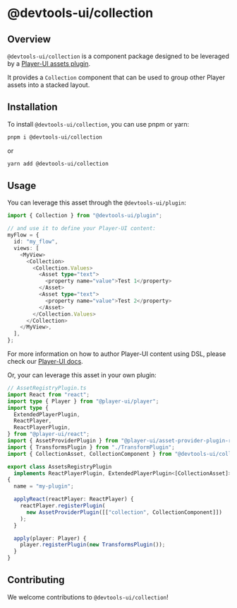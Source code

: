 # @devtools-ui/collection

## Overview

`@devtools-ui/collection` is a component package designed to be leveraged by a [Player-UI assets plugin](https://player-ui.github.io/next/plugins).

It provides a `Collection` component that can be used to group other Player assets into a stacked layout.

## Installation

To install `@devtools-ui/collection`, you can use pnpm or yarn:

```sh
pnpm i @devtools-ui/collection
```

or

```sh
yarn add @devtools-ui/collection
```

## Usage

You can leverage this asset through the `@devtools-ui/plugin`:

```ts
import { Collection } from "@devtools-ui/plugin";

// and use it to define your Player-UI content:
myFlow = {
  id: "my_flow",
  views: [
    <MyView>
      <Collection>
        <Collection.Values>
          <Asset type="text">
            <property name="value">Test 1</property>
          </Asset>
          <Asset type="text">
            <property name="value">Test 2</property>
          </Asset>
        </Collection.Values>
      </Collection>
    </MyView>,
  ],
};
```

For more information on how to author Player-UI content using DSL, please check our [Player-UI docs](https://player-ui.github.io/next/dsl#tsxjsx-content-authoring-player-dsl).

Or, your can leverage this asset in your own plugin:

```ts
// AssetRegistryPlugin.ts
import React from "react";
import type { Player } from "@player-ui/player";
import type {
  ExtendedPlayerPlugin,
  ReactPlayer,
  ReactPlayerPlugin,
} from "@player-ui/react";
import { AssetProviderPlugin } from "@player-ui/asset-provider-plugin-react";
import { TransformsPlugin } from "./TransformPlugin";
import { CollectionAsset, CollectionComponent } from "@devtools-ui/collection";

export class AssetsRegistryPlugin
  implements ReactPlayerPlugin, ExtendedPlayerPlugin<[CollectionAsset]>
{
  name = "my-plugin";

  applyReact(reactPlayer: ReactPlayer) {
    reactPlayer.registerPlugin(
      new AssetProviderPlugin([["collection", CollectionComponent]])
    );
  }

  apply(player: Player) {
    player.registerPlugin(new TransformsPlugin());
  }
}
```

## Contributing

We welcome contributions to `@devtools-ui/collection`!

